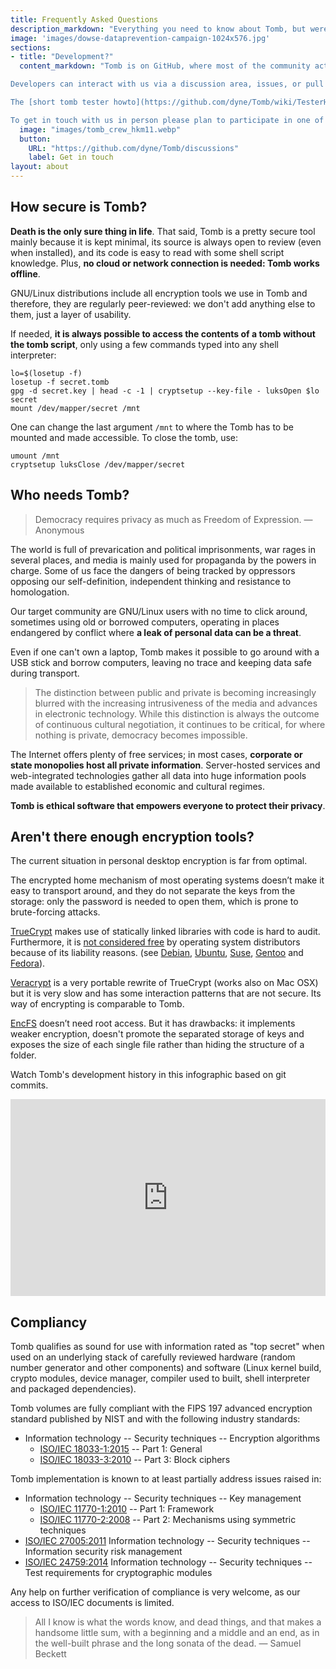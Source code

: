 ```yaml
---
title: Frequently Asked Questions
description_markdown: "Everything you need to know about Tomb, but were too afraid to ask"
image: 'images/dowse-dataprevention-campaign-1024x576.jpg'
sections:
- title: "Development?"
  content_markdown: "Tomb is on GitHub, where most of the community activity goes.\n\n

Developers can interact with us via a discussion area, issues, or pull requests. The README is also a brief introduction for developers willing to engage.\n\n

The [short tomb tester howto](https://github.com/dyne/Tomb/wiki/TesterHowTo) provides a guide to troubleshooting problems. Anyone planning to write code in Tomb should first look at the [short tomb developer howto](https://github.com/dyne/Tomb/wiki/DeveloperHowto). \n\n

To get in touch with us in person please plan to participate in one of the yearly [italian hackmeeting](http://hackmeeting.org), usually held during summer on the peninsula."
  image: "images/tomb_crew_hkm11.webp"
  button:
    URL: "https://github.com/dyne/Tomb/discussions"
    label: Get in touch
layout: about
---
```


## How secure is Tomb?

**Death is the only sure thing in life**. That said, Tomb is a pretty secure tool mainly because it is kept minimal, its source is always open to review (even when installed), and its code is easy to read with some shell script knowledge. Plus, **no cloud or network connection is needed: Tomb works offline**.

GNU/Linux distributions include all encryption tools we use in Tomb and therefore, they are regularly peer-reviewed: we don't add anything else to them, just a layer of usability.

If needed, **it is always possible to access the contents of a tomb without the tomb script**, only using a few commands typed into any shell interpreter:

```
lo=$(losetup -f)
losetup -f secret.tomb
gpg -d secret.key | head -c -1 | cryptsetup --key-file - luksOpen $lo secret
mount /dev/mapper/secret /mnt
```

One can change the last argument `/mnt` to where the Tomb has to be mounted and made accessible. To close the tomb, use:

```
umount /mnt
cryptsetup luksClose /dev/mapper/secret
```


## Who needs Tomb?

> Democracy requires privacy as much as Freedom of Expression. — Anonymous

The world is full of prevarication and political imprisonments, war rages in several places, and media is mainly used for propaganda by the powers in charge. Some of us face the dangers of being tracked by oppressors opposing our self-definition, independent thinking and resistance to homologation.

Our target community are GNU/Linux users with no time to click around, sometimes using old or borrowed computers, operating in places endangered by conflict where **a leak of personal data can be a threat**.

Even if one can't own a laptop, Tomb makes it possible to go around with a USB stick and borrow computers, leaving no trace and keeping data safe during transport.


> The distinction between public and private is becoming increasingly blurred with the increasing intrusiveness of the media and advances in electronic technology. While this distinction is always the outcome of continuous cultural negotiation, it continues to be critical, for where nothing is private, democracy becomes impossible.

The Internet offers plenty of free services; in most cases, **corporate or state monopolies host all private information**. Server-hosted services and web-integrated technologies gather all data into huge information pools made available to established economic and cultural regimes.

**Tomb is ethical software that empowers everyone to protect their privacy**.

## Aren't there enough encryption tools?

The current situation in personal desktop encryption is far from optimal.

The encrypted home mechanism of most operating systems doesn’t make it easy to transport around, and they do not separate the keys from the storage: only the password is needed to open them, which is prone to brute-forcing attacks.

[TrueCrypt](http://en.wikipedia.org/wiki/TrueCrypt) makes use of statically linked libraries with code is hard to audit. Furthermore, it is [not considered free](http://lists.freedesktop.org/archives/distributions/2008-October/000276.html) by operating system distributors because of its liability reasons. (see [Debian](http://bugs.debian.org/cgi-bin/bugreport.cgi?bug=364034), [Ubuntu](https://bugs.edge.launchpad.net/ubuntu/+bug/109701), [Suse](http://lists.opensuse.org/opensuse-buildservice/2008-10/msg00055.html), [Gentoo](http://bugs.gentoo.org/show_bug.cgi?id=241650) and [Fedora](https://fedoraproject.org/wiki/ForbiddenItems#TrueCrypt)).

[Veracrypt](https://veracrypt.org) is a very portable rewrite of TrueCrypt (works also on Mac OSX) but it is very slow and has some interaction patterns that are not secure. Its way of encrypting is comparable to Tomb.

[EncFS](http://www.arg0.net/encfs) doesn’t need root access. But it has drawbacks: it implements weaker encryption, doesn't promote the separated storage of keys and exposes the size of each single file rather than hiding the structure of a folder.


Watch Tomb's development history in this infographic based on git commits.
<iframe title="dyne/Tomb - Gource visualisation" width="100%" height="315" src="https://tv.dyne.org/videos/embed/54255dae-4bc5-4538-9c61-c5d2d69779da" frameborder="0" allowfullscreen="" sandbox="allow-same-origin allow-scripts allow-popups allow-forms"></iframe>

## Compliancy

Tomb qualifies as sound for use with information rated as "top secret" when used on an underlying stack of carefully reviewed hardware (random number generator and other components) and software (Linux kernel build, crypto modules, device manager, compiler used to built, shell interpreter and packaged dependencies).

Tomb volumes are fully compliant with the FIPS 197 advanced encryption standard published by NIST and with the following industry standards:

- Information technology -- Security techniques -- Encryption algorithms
	- [ISO/IEC 18033-1:2015](http://www.iso.org/iso/home/store/catalogue_tc/catalogue_detail.htm?csnumber=54530)  -- Part 1: General
	- [ISO/IEC 18033-3:2010](http://www.iso.org/iso/home/store/catalogue_ics/catalogue_detail_ics.htm?csnumber=54531) -- Part 3: Block ciphers

Tomb implementation is known to at least partially address issues raised in:

- Information technology -- Security techniques -- Key management
	- [ISO/IEC 11770-1:2010](http://www.iso.org/iso/home/store/catalogue_tc/catalogue_detail.htm?csnumber=53456)  -- Part 1: Framework
	- [ISO/IEC 11770-2:2008](http://www.iso.org/iso/home/store/catalogue_tc/catalogue_detail.htm?csnumber=46370)  -- Part 2: Mechanisms using symmetric techniques
- [ISO/IEC 27005:2011](http://www.iso.org/iso/home/store/catalogue_tc/catalogue_detail.htm?csnumber=56742) Information technology -- Security techniques -- Information security risk management
- [ISO/IEC 24759:2014](http://www.iso.org/iso/home/store/catalogue_tc/catalogue_detail.htm?csnumber=59142) Information technology -- Security techniques -- Test requirements for cryptographic modules

Any help on further verification of compliance is very welcome, as our access to ISO/IEC documents is limited.


> All I know is what the words know, and dead things, and that makes a handsome little sum, with a beginning and a middle and an end, as in the well-built phrase and the long sonata of the dead. — Samuel Beckett
